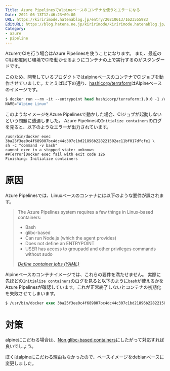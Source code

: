 ```yaml
---
Title: Azure Pipelinesでalpineベースのコンテナを使うとエラーになる
Date: 2021-06-13T12:46:23+09:00
URL: https://kiririmode.hatenablog.jp/entry/20210613/1623555983
EditURL: https://blog.hatena.ne.jp/kiririmode/kiririmode.hatenablog.jp/atom/entry/26006613775326346
Category:
- azure
- pipeline
---
```


AzureでCIを行う場合はAzure Pipelinesを使うことになります。
また、最近のCIは都度同じ環境でCIを動かせるようにコンテナの上で実行するのがスタンダードです。

このため、開発しているプロダクトではalpineベースのコンテナでCIジョブを動作させていました。たとえば以下の通り、[hashicorp/terraform](https://hub.docker.com/r/hashicorp/terraform/)はAlpineベースのイメージです。

```tcsh
$ docker run --rm -it --entrypoint head hashicorp/terraform:1.0.0 -1 /etc/os-release
NAME="Alpine Linux"
```

このようなイメージをAzure Pipelinesで動かした場合、CIジョブが起動しないという問題に遭遇しました。
Azure Pipelinesの`Initialize containers`のログを見ると、以下のようなエラーが出力されています。

```
/usr/bin/docker exec 3ba25f3ee0c4f689807bc4dc44c307c1bd21896b228221502ac11bf017dfcfe1 \
sh -c "command -v bash"
cannot exec in a stopped state: unknown
##[error]Docker exec fail with exit code 126
Finishing: Initialize containers
```

# 原因

Azure Pipelinesでは、Linuxベースのコンテナには以下のような要件が課されます。

> The Azure Pipelines system requires a few things in Linux-based containers:
> 
> - Bash
> - glibc-based
> - Can run Node.js (which the agent provides)
> - Does not define an ENTRYPOINT
> - USER has access to groupadd and other privileges commands without sudo
> 
> <cite>[Define container jobs (YAML)](https://docs.microsoft.com/en-us/azure/devops/pipelines/process/container-phases?view=azure-devops#requirements)</cite>

Alpineベースのコンテナイメージでは、これらの要件を満たせません。
実際に先ほどの`Initialize containers`のログを見ると以下のように`bash`が使えるかをAzure Pipelinesが確認しています。これが正常終了しないとコンテナの初期化を失敗させてしまいます。

```tcsh
$ /usr/bin/docker exec 3ba25f3ee0c4f689807bc4dc44c307c1bd21896b228221502ac11bf017dfcfe1 sh -c "command -v bash"
```

# 対策

alpineにこだわる場合は、[Non glibc-based containers](https://docs.microsoft.com/en-us/azure/devops/pipelines/process/container-phases?view=azure-devops#non-glibc-based-containers)にしたがって対応すれば良いでしょう。

ぼくはalpineにこだわる理由もなかったので、ベースイメージをdebianベースに変更しました。
